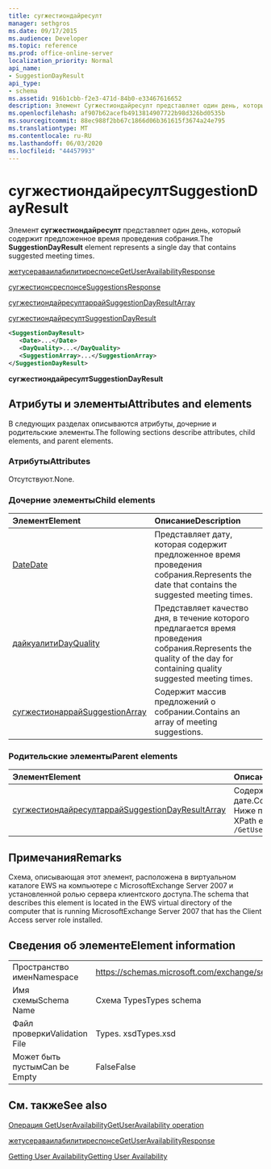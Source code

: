 ```yaml
---
title: сугжестиондайресулт
manager: sethgros
ms.date: 09/17/2015
ms.audience: Developer
ms.topic: reference
ms.prod: office-online-server
localization_priority: Normal
api_name:
- SuggestionDayResult
api_type:
- schema
ms.assetid: 916b1cbb-f2e3-471d-84b0-e33467616652
description: Элемент Сугжестиондайресулт представляет один день, который содержит предложенное время проведения собрания.
ms.openlocfilehash: af907b62acefb4913814907722b98d326bd0535b
ms.sourcegitcommit: 88ec988f2bb67c1866d06b361615f3674a24e795
ms.translationtype: MT
ms.contentlocale: ru-RU
ms.lasthandoff: 06/03/2020
ms.locfileid: "44457993"
---
```

# <a name="suggestiondayresult"></a><span data-ttu-id="a4989-103">сугжестиондайресулт</span><span class="sxs-lookup"><span data-stu-id="a4989-103">SuggestionDayResult</span></span>

<span data-ttu-id="a4989-104">Элемент **сугжестиондайресулт** представляет один день, который содержит предложенное время проведения собрания.</span><span class="sxs-lookup"><span data-stu-id="a4989-104">The **SuggestionDayResult** element represents a single day that contains suggested meeting times.</span></span> 
  
[<span data-ttu-id="a4989-105">жетусераваилабилитиреспонсе</span><span class="sxs-lookup"><span data-stu-id="a4989-105">GetUserAvailabilityResponse</span></span>](getuseravailabilityresponse.md)
  
[<span data-ttu-id="a4989-106">сугжестионсреспонсе</span><span class="sxs-lookup"><span data-stu-id="a4989-106">SuggestionsResponse</span></span>](suggestionsresponse.md)
  
[<span data-ttu-id="a4989-107">сугжестиондайресултаррай</span><span class="sxs-lookup"><span data-stu-id="a4989-107">SuggestionDayResultArray</span></span>](suggestiondayresultarray.md)
  
[<span data-ttu-id="a4989-108">сугжестиондайресулт</span><span class="sxs-lookup"><span data-stu-id="a4989-108">SuggestionDayResult</span></span>](suggestiondayresult.md)
  
```xml
<SuggestionDayResult>
   <Date>...</Date>
   <DayQuality>...</DayQuality>
   <SuggestionArray>...</SuggestionArray>
</SuggestionDayResult>
```

 <span data-ttu-id="a4989-109">**сугжестиондайресулт**</span><span class="sxs-lookup"><span data-stu-id="a4989-109">**SuggestionDayResult**</span></span>
## <a name="attributes-and-elements"></a><span data-ttu-id="a4989-110">Атрибуты и элементы</span><span class="sxs-lookup"><span data-stu-id="a4989-110">Attributes and elements</span></span>

<span data-ttu-id="a4989-111">В следующих разделах описываются атрибуты, дочерние и родительские элементы.</span><span class="sxs-lookup"><span data-stu-id="a4989-111">The following sections describe attributes, child elements, and parent elements.</span></span>
  
### <a name="attributes"></a><span data-ttu-id="a4989-112">Атрибуты</span><span class="sxs-lookup"><span data-stu-id="a4989-112">Attributes</span></span>

<span data-ttu-id="a4989-113">Отсутствуют.</span><span class="sxs-lookup"><span data-stu-id="a4989-113">None.</span></span>
  
### <a name="child-elements"></a><span data-ttu-id="a4989-114">Дочерние элементы</span><span class="sxs-lookup"><span data-stu-id="a4989-114">Child elements</span></span>

|<span data-ttu-id="a4989-115">**Элемент**</span><span class="sxs-lookup"><span data-stu-id="a4989-115">**Element**</span></span>|<span data-ttu-id="a4989-116">**Описание**</span><span class="sxs-lookup"><span data-stu-id="a4989-116">**Description**</span></span>|
|:-----|:-----|
|[<span data-ttu-id="a4989-117">Date</span><span class="sxs-lookup"><span data-stu-id="a4989-117">Date</span></span>](date.md) <br/> |<span data-ttu-id="a4989-118">Представляет дату, которая содержит предложенное время проведения собрания.</span><span class="sxs-lookup"><span data-stu-id="a4989-118">Represents the date that contains the suggested meeting times.</span></span>  <br/> |
|[<span data-ttu-id="a4989-119">дайкуалити</span><span class="sxs-lookup"><span data-stu-id="a4989-119">DayQuality</span></span>](dayquality.md) <br/> |<span data-ttu-id="a4989-120">Представляет качество дня, в течение которого предлагается время проведения собрания.</span><span class="sxs-lookup"><span data-stu-id="a4989-120">Represents the quality of the day for containing quality suggested meeting times.</span></span>  <br/> |
|[<span data-ttu-id="a4989-121">сугжестионаррай</span><span class="sxs-lookup"><span data-stu-id="a4989-121">SuggestionArray</span></span>](suggestionarray.md) <br/> |<span data-ttu-id="a4989-122">Содержит массив предложений о собрании.</span><span class="sxs-lookup"><span data-stu-id="a4989-122">Contains an array of meeting suggestions.</span></span>  <br/> |
   
### <a name="parent-elements"></a><span data-ttu-id="a4989-123">Родительские элементы</span><span class="sxs-lookup"><span data-stu-id="a4989-123">Parent elements</span></span>

|<span data-ttu-id="a4989-124">**Элемент**</span><span class="sxs-lookup"><span data-stu-id="a4989-124">**Element**</span></span>|<span data-ttu-id="a4989-125">**Описание**</span><span class="sxs-lookup"><span data-stu-id="a4989-125">**Description**</span></span>|
|:-----|:-----|
|[<span data-ttu-id="a4989-126">сугжестиондайресултаррай</span><span class="sxs-lookup"><span data-stu-id="a4989-126">SuggestionDayResultArray</span></span>](suggestiondayresultarray.md) <br/> |<span data-ttu-id="a4989-127">Содержит массив предложений собраний, организованных по дате.</span><span class="sxs-lookup"><span data-stu-id="a4989-127">Contains an array of meeting suggestions organized by date.</span></span>  <br/> <span data-ttu-id="a4989-128">Ниже приведено выражение XPath для этого элемента:</span><span class="sxs-lookup"><span data-stu-id="a4989-128">The following is the XPath expression to this element:</span></span>  <br/>  `/GetUserAvailabilityResponse/SuggestionsResponse/SuggestionDayResultArray` <br/> |
   
## <a name="remarks"></a><span data-ttu-id="a4989-129">Примечания</span><span class="sxs-lookup"><span data-stu-id="a4989-129">Remarks</span></span>

<span data-ttu-id="a4989-130">Схема, описывающая этот элемент, расположена в виртуальном каталоге EWS на компьютере с MicrosoftExchange Server 2007 и установленной ролью сервера клиентского доступа.</span><span class="sxs-lookup"><span data-stu-id="a4989-130">The schema that describes this element is located in the EWS virtual directory of the computer that is running MicrosoftExchange Server 2007 that has the Client Access server role installed.</span></span>
  
## <a name="element-information"></a><span data-ttu-id="a4989-131">Сведения об элементе</span><span class="sxs-lookup"><span data-stu-id="a4989-131">Element information</span></span>

|||
|:-----|:-----|
|<span data-ttu-id="a4989-132">Пространство имен</span><span class="sxs-lookup"><span data-stu-id="a4989-132">Namespace</span></span>  <br/> |https://schemas.microsoft.com/exchange/services/2006/types  <br/> |
|<span data-ttu-id="a4989-133">Имя схемы</span><span class="sxs-lookup"><span data-stu-id="a4989-133">Schema Name</span></span>  <br/> |<span data-ttu-id="a4989-134">Схема Types</span><span class="sxs-lookup"><span data-stu-id="a4989-134">Types schema</span></span>  <br/> |
|<span data-ttu-id="a4989-135">Файл проверки</span><span class="sxs-lookup"><span data-stu-id="a4989-135">Validation File</span></span>  <br/> |<span data-ttu-id="a4989-136">Types. xsd</span><span class="sxs-lookup"><span data-stu-id="a4989-136">Types.xsd</span></span>  <br/> |
|<span data-ttu-id="a4989-137">Может быть пустым</span><span class="sxs-lookup"><span data-stu-id="a4989-137">Can be Empty</span></span>  <br/> |<span data-ttu-id="a4989-138">False</span><span class="sxs-lookup"><span data-stu-id="a4989-138">False</span></span>  <br/> |
   
## <a name="see-also"></a><span data-ttu-id="a4989-139">См. также</span><span class="sxs-lookup"><span data-stu-id="a4989-139">See also</span></span>



[<span data-ttu-id="a4989-140">Операция GetUserAvailability</span><span class="sxs-lookup"><span data-stu-id="a4989-140">GetUserAvailability operation</span></span>](getuseravailability-operation.md)
  
[<span data-ttu-id="a4989-141">жетусераваилабилитиреспонсе</span><span class="sxs-lookup"><span data-stu-id="a4989-141">GetUserAvailabilityResponse</span></span>](getuseravailabilityresponse.md)


[<span data-ttu-id="a4989-142">Getting User Availability</span><span class="sxs-lookup"><span data-stu-id="a4989-142">Getting User Availability</span></span>](https://msdn.microsoft.com/library/d4133fcb-9b0f-4e6b-aadf-a389da83516a%28Office.15%29.aspx)

